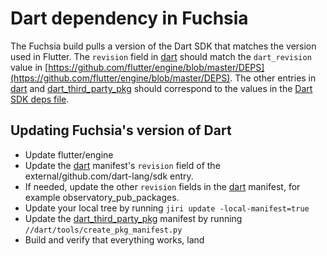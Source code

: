 # Dart dependency in Fuchsia

The Fuchsia build pulls a version of the Dart SDK that matches the version used in Flutter.
The `revision` field in [dart](dart) should match the `dart_revision` value in
[https://github.com/flutter/engine/blob/master/DEPS](https://github.com/flutter/engine/blob/master/DEPS).
The other entries in [dart](dart) and [dart\_third\_party\_pkg](dart_third_party_pkg) should
correspond to the values in the [Dart SDK deps file](https://github.com/dart-lang/sdk/blob/master/DEPS).

## Updating Fuchsia's version of Dart
* Update flutter/engine
* Update the [dart](dart) manifest's `revision` field of the external/github.com/dart-lang/sdk entry.
* If needed, update the other `revision` fields in the [dart](dart) manifest, for example
observatory\_pub\_packages.
* Update your local tree by running `jiri update -local-manifest=true`
* Update the [dart\_third\_party\_pkg](dart_third_party_pkg) manifest by running
`//dart/tools/create_pkg_manifest.py`
* Build and verify that everything works, land

